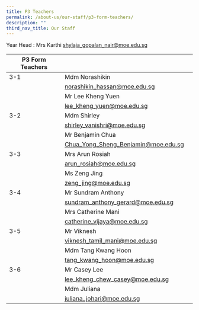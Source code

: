 ```yaml
---
title: P3 Teachers
permalink: /about-us/our-staff/p3-form-teachers/
description: ""
third_nav_title: Our Staff
---
```

Year Head : Mrs Karthi
shylaja_gopalan_nair@moe.edu.sg
<BR>

| P3 Form Teachers | |  |
| -------- | -------- | -------- |
| 3-1    | Mdm Norashikin|    |
|      | norashikin_hassan@moe.edu.sg    |   |
|      | Mr Lee Kheng Yuen     |     |
|     | lee_kheng_yuen@moe.edu.sg     |    |
| 3-2    | Mdm Shirley   |      |
|      | shirley_vanishri@moe.edu.sg    |   |
|     | Mr Benjamin Chua     |   |
|     | Chua_Yong_Sheng_Benjamin@moe.edu.sg    |   |
| 3-3   | Mrs Arun Rosiah   |   |
|      | arun_rosiah@moe.edu.sg   |     |
|      | Ms Zeng Jing    |      |
|     | zeng_jing@moe.edu.sg   |      |
| 3-4     | Mr Sundram Anthony    |  |
|      | sundram_anthony_gerard@moe.edu.sg    |      |
|      | Mrs Catherine Mani   |     |
|   | catherine_vijaya@moe.edu.sg     |   |
| 3-5     | Mr Viknesh  |     |
|      |  viknesh_tamil_mani@moe.edu.sg  |     |
|      | Mdm Tang Kwang Hoon  |     |
|      | tang_kwang_hoon@moe.edu.sg   |     |
|3-6      | Mr Casey Lee   |     |
|      | lee_kheng_chew_casey@moe.edu.sg   |     |
|      | Mdm Juliana   |     |
|      | juliana_johari@moe.edu.sg  |     |